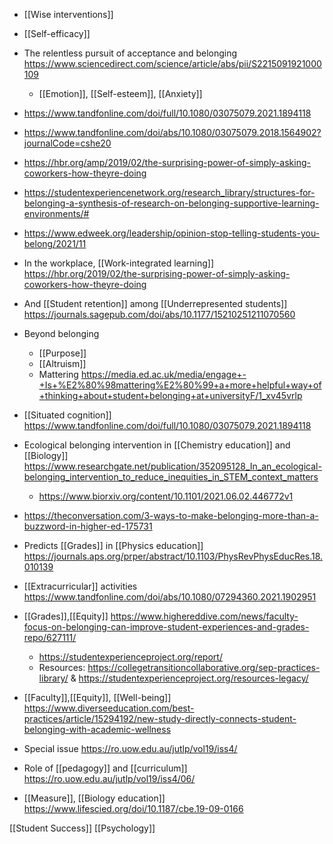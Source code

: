   - [[Wise interventions]]
  - [[Self-efficacy]]

  - The relentless pursuit of acceptance and belonging
    https://www.sciencedirect.com/science/article/abs/pii/S2215091921000109
      - [[Emotion]],
        [[Self-esteem]],
        [[Anxiety]]

  - https://www.tandfonline.com/doi/full/10.1080/03075079.2021.1894118

  - https://www.tandfonline.com/doi/abs/10.1080/03075079.2018.1564902?journalCode=cshe20

  - https://hbr.org/amp/2019/02/the-surprising-power-of-simply-asking-coworkers-how-theyre-doing

  - https://studentexperiencenetwork.org/research_library/structures-for-belonging-a-synthesis-of-research-on-belonging-supportive-learning-environments/#

  - https://www.edweek.org/leadership/opinion-stop-telling-students-you-belong/2021/11

  - In the workplace,  [[Work-integrated learning]]
    https://hbr.org/2019/02/the-surprising-power-of-simply-asking-coworkers-how-theyre-doing

  - And [[Student retention]] among
    [[Underrepresented students]]
    https://journals.sagepub.com/doi/abs/10.1177/15210251211070560

  - Beyond belonging
      - [[Purpose]]
      - [[Altruism]]
      - Mattering
        https://media.ed.ac.uk/media/engage+-+Is+%E2%80%98mattering%E2%80%99+a+more+helpful+way+of+thinking+about+student+belonging+at+universityF/1_xv45vrlp

  - [[Situated cognition]]
    https://www.tandfonline.com/doi/full/10.1080/03075079.2021.1894118

  - Ecological belonging intervention in  [[Chemistry education]] and
    [[Biology]]
    https://www.researchgate.net/publication/352095128_In_an_ecological-belonging_intervention_to_reduce_inequities_in_STEM_context_matters
      - https://www.biorxiv.org/content/10.1101/2021.06.02.446772v1

  - https://theconversation.com/3-ways-to-make-belonging-more-than-a-buzzword-in-higher-ed-175731

  - Predicts [[Grades]] in  [[Physics education]]
    https://journals.aps.org/prper/abstract/10.1103/PhysRevPhysEducRes.18.010139

  - [[Extracurricular]] activities
    https://www.tandfonline.com/doi/abs/10.1080/07294360.2021.1902951

  - [[Grades]],[[Equity]]
    https://www.highereddive.com/news/faculty-focus-on-belonging-can-improve-student-experiences-and-grades-repo/627111/
      - https://studentexperienceproject.org/report/
      - Resources:
        https://collegetransitioncollaborative.org/sep-practices-library/
        & https://studentexperienceproject.org/resources-legacy/

  - [[Faculty]],[[Equity]],
    [[Well-being]]
    https://www.diverseeducation.com/best-practices/article/15294192/new-study-directly-connects-student-belonging-with-academic-wellness

  - Special issue https://ro.uow.edu.au/jutlp/vol19/iss4/

  - Role of [[pedagogy]] and
    [[curriculum]]
    https://ro.uow.edu.au/jutlp/vol19/iss4/06/

  - [[Measure]],  [[Biology education]]
    https://www.lifescied.org/doi/10.1187/cbe.19-09-0166

[[Student Success]]
[[Psychology]]
